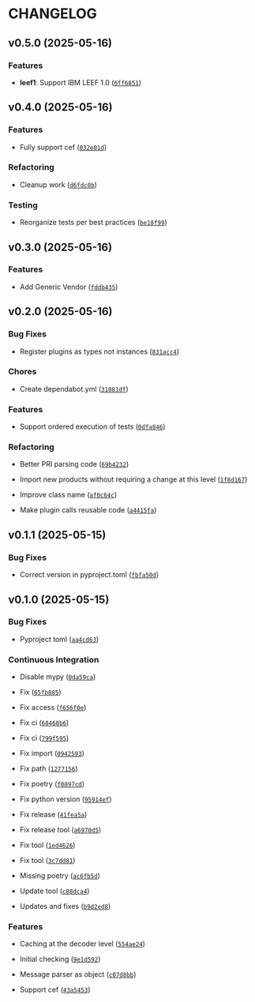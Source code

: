 # CHANGELOG


## v0.5.0 (2025-05-16)

### Features

- **leef1**: Support IBM LEEF 1.0
  ([`6ff6851`](https://github.com/ziggiz-courier/core-data-processing/commit/6ff6851ae8c4dab576511826f5d5dd2db2e9c768))


## v0.4.0 (2025-05-16)

### Features

- Fully support cef
  ([`032e01d`](https://github.com/ziggiz-courier/core-data-processing/commit/032e01d0931960887c1e5b3bfea53e3b48c8d819))

### Refactoring

- Cleanup work
  ([`d6fdc0b`](https://github.com/ziggiz-courier/core-data-processing/commit/d6fdc0bdd4585014855d2163063249ca7801e3e9))

### Testing

- Reorganize tests per best practices
  ([`be18f99`](https://github.com/ziggiz-courier/core-data-processing/commit/be18f99f480a1baeaddde92632b3d98ac8193aff))


## v0.3.0 (2025-05-16)

### Features

- Add Generic Vendor
  ([`fddb435`](https://github.com/ziggiz-courier/core-data-processing/commit/fddb4350cb7aaa44398782688876ffe8675c5dce))


## v0.2.0 (2025-05-16)

### Bug Fixes

- Register plugins as types not instances
  ([`831acc4`](https://github.com/ziggiz-courier/core-data-processing/commit/831acc405472976dae23cca245c12b01cc739461))

### Chores

- Create dependabot.yml
  ([`31081df`](https://github.com/ziggiz-courier/core-data-processing/commit/31081dfe0e404baebc7fa44da957eaac7fc6d1f2))

### Features

- Support ordered execution of tests
  ([`0dfa846`](https://github.com/ziggiz-courier/core-data-processing/commit/0dfa846ab426ff3b13ead7734f5da2bfa351daa2))

### Refactoring

- Better PRI parsing code
  ([`69b4232`](https://github.com/ziggiz-courier/core-data-processing/commit/69b423267f59222203c23b4b5d01dc80996d628e))

- Import new products without requiring a change at this level
  ([`1f8d167`](https://github.com/ziggiz-courier/core-data-processing/commit/1f8d167e4982b4f94d05b43fa6337f7748e89cf9))

- Improve class name
  ([`af0c64c`](https://github.com/ziggiz-courier/core-data-processing/commit/af0c64c62e4b694aa51a8d1abe430c26196c9034))

- Make plugin calls reusable code
  ([`a4415fa`](https://github.com/ziggiz-courier/core-data-processing/commit/a4415fad9f14f6a27612e3d89834d2764a1762a1))


## v0.1.1 (2025-05-15)

### Bug Fixes

- Correct version in pyproject.toml
  ([`fbfa50d`](https://github.com/ziggiz-courier/core-data-processing/commit/fbfa50d98cbb3e3dbcf4e56e7b41801f59ca511e))


## v0.1.0 (2025-05-15)

### Bug Fixes

- Pyproject toml
  ([`aa4cd63`](https://github.com/ziggiz-courier/core-data-processing/commit/aa4cd639c43133322ed817d2c7f0c097be1518fd))

### Continuous Integration

- Disable mypy
  ([`0da59ca`](https://github.com/ziggiz-courier/core-data-processing/commit/0da59ca164aa32416201f5433d59f8298c90bb4e))

- Fix
  ([`65fb885`](https://github.com/ziggiz-courier/core-data-processing/commit/65fb885ca25ec11af0ad74303c10d7d1385dd33a))

- Fix access
  ([`f656f0e`](https://github.com/ziggiz-courier/core-data-processing/commit/f656f0eb758d5baac4aef3e61a7724ac50ff0d31))

- Fix ci
  ([`68468b6`](https://github.com/ziggiz-courier/core-data-processing/commit/68468b69c44bb98637e392f6901f8c98a4ae82c2))

- Fix ci
  ([`799f595`](https://github.com/ziggiz-courier/core-data-processing/commit/799f595e357424912ae395cfb0ff8c6021bcdcc3))

- Fix import
  ([`0942593`](https://github.com/ziggiz-courier/core-data-processing/commit/09425934cda283b27cf3e4b6126f5c049cd2fdb3))

- Fix path
  ([`1277156`](https://github.com/ziggiz-courier/core-data-processing/commit/1277156a059aa7bfc1a2462e1938563b7ed8df07))

- Fix poetry
  ([`f0897cd`](https://github.com/ziggiz-courier/core-data-processing/commit/f0897cdf3be6e9e8a4f8d5d8ebd041ae391ec16c))

- Fix python version
  ([`95914ef`](https://github.com/ziggiz-courier/core-data-processing/commit/95914efde29e13532b0efc31544a5e13f656ba43))

- Fix release
  ([`41fea5a`](https://github.com/ziggiz-courier/core-data-processing/commit/41fea5a7ecfae7ea74e9c58426395caed1d8833d))

- Fix release tool
  ([`a6970d5`](https://github.com/ziggiz-courier/core-data-processing/commit/a6970d5000f5f50b909c7aec7d481bff05c2d931))

- Fix tool
  ([`1ed4626`](https://github.com/ziggiz-courier/core-data-processing/commit/1ed46264ec65b443b9c234c150a31d40026380ca))

- Fix tool
  ([`3c7dd81`](https://github.com/ziggiz-courier/core-data-processing/commit/3c7dd81ee04a8d78914035dca09fc81c50c6de9c))

- Missing poetry
  ([`ac6fb5d`](https://github.com/ziggiz-courier/core-data-processing/commit/ac6fb5dad6fadbd12acf59e7f4d7d2315482cfce))

- Update tool
  ([`c88dca4`](https://github.com/ziggiz-courier/core-data-processing/commit/c88dca46bdde661ed63b7bdfd4d497bcfca284a8))

- Updates and fixes
  ([`b9d2ed8`](https://github.com/ziggiz-courier/core-data-processing/commit/b9d2ed80d65bf9a6f28377c3991f2142a61c7389))

### Features

- Caching at the decoder level
  ([`554ae24`](https://github.com/ziggiz-courier/core-data-processing/commit/554ae24515209a4a482ce6aacb1a46ab3b974e47))

- Initial checking
  ([`9e1d592`](https://github.com/ziggiz-courier/core-data-processing/commit/9e1d59224ac68338c85ce106e186db53865d8db7))

- Message parser as object
  ([`c07d8bb`](https://github.com/ziggiz-courier/core-data-processing/commit/c07d8bb59ad8d1460c5bfc432f63db5d4f47461a))

- Support cef
  ([`43a5453`](https://github.com/ziggiz-courier/core-data-processing/commit/43a54532f183d4c513866e79bc226d5cbe90ed3b))
